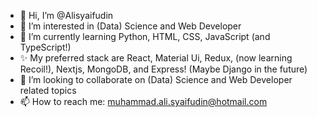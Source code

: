 - 👋 Hi, I’m @Alisyaifudin
- 👀 I’m interested in (Data) Science and Web Developer
- 🌱 I’m currently learning Python, HTML, CSS, JavaScript (and TypeScript!)
- ✨ My preferred stack are React, Material Ui, Redux, (now learning Recoil!), Nextjs, MongoDB, and Express! (Maybe Django in the future)
- 💞️ I’m looking to collaborate on (Data) Science and Web Developer related topics
- 📫 How to reach me: muhammad.ali.syaifudin@hotmail.com

<!---
Alisyaifudin/Alisyaifudin is a ✨ special ✨ repository because its `README.md` (this file) appears on your GitHub profile.
You can click the Preview link to take a look at your changes.
--->
